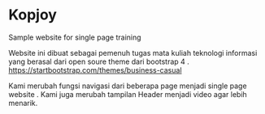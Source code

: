 # Kopjoy
Sample website for single page training

Website ini dibuat sebagai pemenuh tugas mata kuliah teknologi informasi yang berasal dari open soure theme dari bootstrap 4 . 
https://startbootstrap.com/themes/business-casual

Kami merubah fungsi navigasi dari beberapa page menjadi single page website .
Kami juga merubah tampilan Header menjadi video agar lebih menarik.
